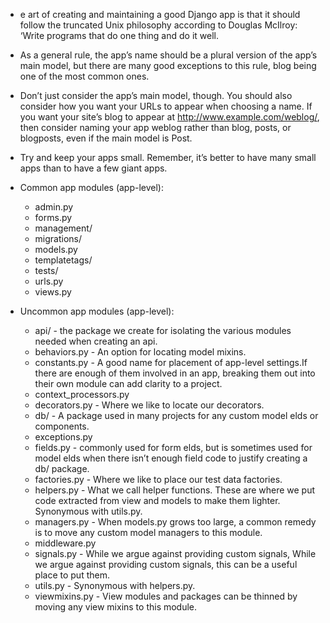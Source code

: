 -  e art of creating and maintaining a good Django app is that it should follow the truncated Unix philosophy according to Douglas McIlroy: ‘Write programs that do one thing and do it well.

- As a general rule, the app’s name should be a plural version of the app’s main model, but there are many good exceptions to this rule, blog being one of the most common ones.

- Don’t just consider the app’s main model, though. You should also consider how you want your URLs to appear when choosing a name. If you want your site’s blog to appear at http://www.example.com/weblog/, then consider naming your app weblog rather than blog, posts, or blogposts, even if the main model is Post.

- Try and keep your apps small. Remember, it’s better to have many small apps than to have a few giant apps.

- Common app modules (app-level):
  - admin.py
  - forms.py
  - management/
  - migrations/
  - models.py
  - templatetags/
  - tests/
  - urls.py
  - views.py
  
- Uncommon app modules (app-level):
  - api/ - the package we create for isolating the various modules needed when creating an api.
  - behaviors.py - An option for locating model mixins.
  - constants.py - A good name for placement of app-level settings.If there are enough of them involved in an app, breaking them out into their own module can add clarity to a project.
  - context_processors.py
  - decorators.py - Where we like to locate our decorators.
  - db/ - A package used in many projects for any custom model  elds or components.
  - exceptions.py
  - fields.py - commonly used for form  elds, but is sometimes used for model  elds when there isn’t enough field code to justify creating a db/ package.
  - factories.py - Where we like to place our test data factories.
  - helpers.py - What we call helper functions. These are where we put code extracted from view and models to make them lighter. Synonymous with utils.py.
  - managers.py - When models.py grows too large, a common remedy is to move any custom model managers to this module.
  - middleware.py
  - signals.py - While we argue against providing custom signals, While we argue against providing custom signals, this can be a useful place to put them.
  - utils.py - Synonymous with helpers.py.
  - viewmixins.py - View modules and packages can be thinned by moving any view mixins to this module.
